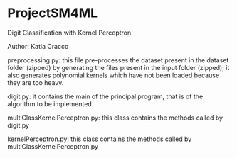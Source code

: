 # ProjectSM4ML

Digit Classification with Kernel Perceptron

Author: Katia Cracco

preprocessing.py: this file pre-processes the dataset present in the dataset folder (zipped) by generating the files present in the input folder (zipped); 
  it also generates polynomial kernels which have not been loaded because they are too heavy.
  
digit.py: it contains the main of the principal program, that is of the algorithm to be implemented.

multiClassKernelPerceptron.py: this class contains the methods called by digit.py

kernelPerceptron.py: this class contains the methods called by multiClassKernelPerceptron.py
